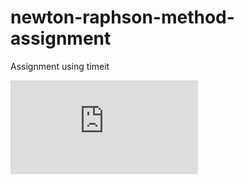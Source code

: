 # newton-raphson-method-assignment
Assignment using timeit


![The equation is as follows](https://latex.codecogs.com/gif.latex?X%5E4-2*X%5E3-5)


